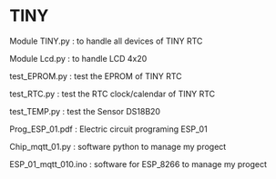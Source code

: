 # TINY

Module TINY.py 	    : to handle all devices of TINY RTC

Module  Lcd.py	  	: to handle LCD 4x20 

test_EPROM.py	      : test the EPROM of TINY RTC

test_RTC.py			    : test the RTC clock/calendar of TINY RTC

test_TEMP.py	      : test the Sensor DS18B20

Prog_ESP_01.pdf     : Electric circuit programing ESP_01

Chip_mqtt_01.py			: software python to manage my progect 

ESP_01_mqtt_010.ino	: software for ESP_8266 to manage my progect
